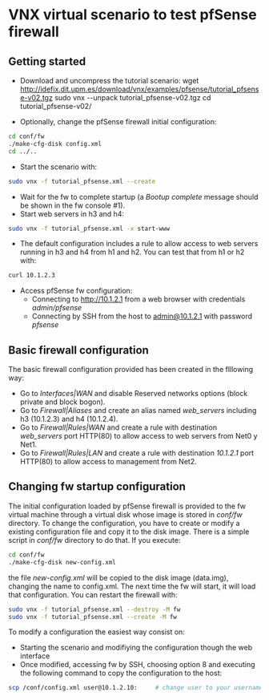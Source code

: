 # VNX virtual scenario to test pfSense firewall

## Getting started
- Download and uncompress the tutorial scenario:
wget http://idefix.dit.upm.es/download/vnx/examples/pfsense/tutorial_pfsense-v02.tgz
sudo vnx --unpack tutorial_pfsense-v02.tgz 
cd tutorial_pfsense-v02/

- Optionally, change the pfSense firewall initial configuration:
```bash
cd conf/fw
./make-cfg-disk config.xml
cd ../..
```
- Start the scenario with:
```bash
sudo vnx -f tutorial_pfsense.xml --create
```
- Wait for the fw to complete startup (a *Bootup complete* message should be shown in the fw console #1).
- Start web servers in h3 and h4:
```bash
sudo vnx -f tutorial_pfsense.xml -x start-www
```
- The default configuration includes a rule to allow access to web servers running in h3 and h4 from h1 and h2. You can test that from h1 or h2 with:
```bash
curl 10.1.2.3
```
- Access pfSense fw configuration:
  - Connecting to http://10.1.2.1 from a web browser with credentials *admin/pfsense*
  - Connecting by SSH from the host to admin@10.1.2.1 with password *pfsense*

## Basic firewall configuration
The basic firewall configuration provided has been created in the flllowing way:
- Go to *Interfaces|WAN* and disable  Reserved networks options (block private and block bogon).
- Go to *Firewall|Aliases* and create an alias named *web_servers* including h3 (10.1.2.3) and h4 (10.1.2.4).
- Go to *Firewall|Rules|WAN* and create a rule with destination *web_servers* port HTTP(80) to allow access to web servers from Net0 y Net1.
- Go to *Firewall|Rules|LAN* and create a rule with destination *10.1.2.1* port HTTP(80) to allow access to management from Net2.

## Changing fw startup configuration
The initial configuration loaded by pfSense firewall is provided to the fw virtual machine through a virtual disk whose image is stored in *conf/fw* directory. To change the configuration, you have to create or modify a existing configuration file and copy it to the disk image.
There is a simple script in *conf/fw* directory to do that. If you execute:
```bash
cd conf/fw
./make-cfg-disk new-config.xml
```
the file *new-config.xml* will be copied to the disk image (data.img), changing the name to config.xml.
The next time the fw will start, it will load that configuration. You can restart the firewall with:
```bash
sudo vnx -f tutorial_pfsense.xml --destroy -M fw
sudo vnx -f tutorial_pfsense.xml --create -M fw
```
To modify a configuration the easiest way consist on:
- Starting the scenario and modifiying the configuration though the web interface
- Once modified, accessing fw by SSH, choosing option 8 and executing the following command to copy the configuration to the host:
```bash
scp /conf/config.xml user@10.1.2.10:     # change user to your username
```

